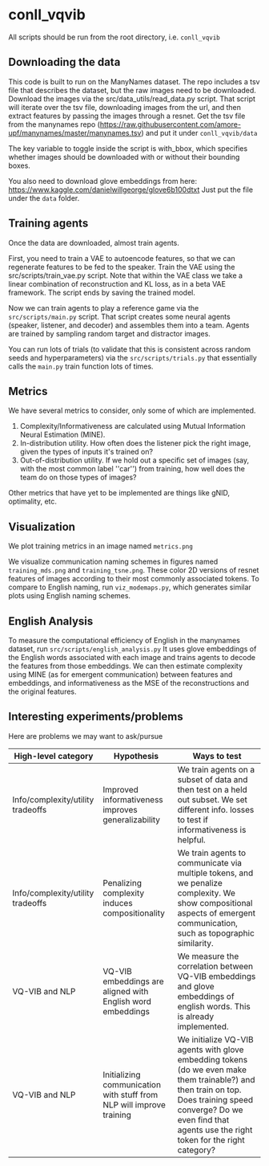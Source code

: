 # conll_vqvib

All scripts should be run from the root directory, i.e. ``conll_vqvib``

## Downloading the data

This code is built to run on the ManyNames dataset.
The repo includes a tsv file that describes the dataset, but the raw images need to be downloaded.
Download the images via the src/data_utils/read_data.py script.
That script will iterate over the tsv file, downloading images from the url, and then extract features by passing the images through a resnet.
Get the tsv file from the manynames repo (https://raw.githubusercontent.com/amore-upf/manynames/master/manynames.tsv) and put it under ``conll_vqvib/data``

The key variable to toggle inside the script is with_bbox, which specifies whether images should be downloaded with or without their bounding boxes.

You also need to download glove embeddings from here: https://www.kaggle.com/danielwillgeorge/glove6b100dtxt
Just put the file under the ``data`` folder.

## Training agents

Once the data are downloaded, almost train agents.

First, you need to train a VAE to autoencode features, so that we can regenerate features to be fed to the speaker.
Train the VAE using the src/scripts/train_vae.py script.
Note that within the VAE class we take a linear combination of reconstruction and KL loss, as in a 
beta VAE framework.
The script ends by saving the trained model.

Now we can train agents to play a reference game via the ``src/scripts/main.py`` script.
That script creates some neural agents (speaker, listener, and decoder) and assembles them into a team.
Agents are trained by sampling random target and distractor images.

You can run lots of trials (to validate that this is consistent across random seeds and hyperparameters) via the ``src/scripts/trials.py`` that essentially calls the ``main.py`` train function lots of times.


## Metrics
We have several metrics to consider, only some of which are implemented.

1. Complexity/Informativeness are calculated using Mutual Information Neural Estimation (MINE).
2. In-distribution utility. How often does the listener pick the right image, given the types of inputs it's trained on?
3. Out-of-distribution utility. If we hold out a specific set of images (say, with the most common label ''car'') from training, how well does the team do on those types of images?

Other metrics that have yet to be implemented are things like gNID, optimality, etc.

## Visualization
We plot training metrics in an image named ``metrics.png``

We visualize communication naming schemes in figures named ``training_mds.png`` and ``training_tsne.png``.
These color 2D versions of resnet features of images according to their most commonly associated tokens.
To compare to English naming, run ``viz_modemaps.py``, which generates similar plots using English naming schemes.

## English Analysis

To measure the computational efficiency of English in the manynames dataset, run ``src/scripts/english_analysis.py``
It uses glove embeddings of the English words associated with each image and trains agents to decode the features from those embeddings.
We can then estimate complexity using MINE (as for emergent communication) between features and embeddings, and informativeness as the MSE of the reconstructions and the original features.

## Interesting experiments/problems

Here are problems we may want to ask/pursue

| High-level category               | Hypothesis                                                           | Ways to test                                                                                                                                                                                                           |
|-----------------------------------|----------------------------------------------------------------------|------------------------------------------------------------------------------------------------------------------------------------------------------------------------------------------------------------------------|
| Info/complexity/utility tradeoffs | Improved informativeness improves generalizability                   | We train agents on a subset of data and then test on a held out subset. We set different info. losses to test if informativeness is helpful.                                                                           |
| Info/complexity/utility tradeoffs | Penalizing complexity induces compositionality                       | We train agents to communicate via multiple tokens, and we penalize complexity. We show compositional aspects of emergent communication, such as topographic similarity.                                               |
| VQ-VIB and NLP                    | VQ-VIB embeddings are aligned with English word embeddings           | We measure the correlation between VQ-VIB embeddings and glove embeddings of english words. This is already implemented.                                                                                               |
| VQ-VIB and NLP                    | Initializing communication with stuff from NLP will improve training | We initialize VQ-VIB agents with glove embedding tokens (do we even make them trainable?) and then train on top. Does training speed converge? Do we even find that agents use the right token for the right category? |

